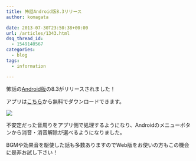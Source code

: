 ```yaml
---
title: 怖話Android版8.3リリース
author: komagata

date: 2013-07-30T23:50:38+00:00
url: /articles/1343.html
dsq_thread_id:
  - 1549140567
categories:
  - blog
tags:
  - information

---
```

怖話の[Android版][1]の8.3がリリースされました！

アプリは[こちら][1]から無料でダウンロードできます。

![][2]

不安定だった音周りをアプリ側で処理するようになり、Androidのメニューボタンから消音・消音解除が選べるようになりました。

BGMや効果音を駆使した話も多数ありますのでWeb版をお使いの方もこの機会に是非お試し下さい！

 [1]: https://play.google.com/store/apps/details?id=jp.fjord.kowabana&amp;feature=search_result#?t=W251bGwsMSwyLDEsImpwLmZqb3JkLmtvd2FiYW5hIl0
 [2]: https://lh6.googleusercontent.com/-xvO_-zqJHZw/UfhQtIeZZ4I/AAAAAAAADVs/GrGlnRpaTpM/s400/ss.png